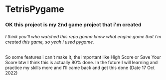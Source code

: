 # TetrisPygame

<h3>OK this project is my 2nd game project that i'm created</h3>
<h6>I think you'll who watched this repo gonna know what engine game that i'm created this game, so yeah i used pygame.</h6>
<p>So some features i can't make it, the important like High Score or Save Your Score btw I think this is actually 80% done. In the future I will learning and practice my skills more and I'll came back and get this done (Date 17 Oct 2022)<p>  

